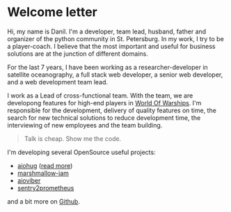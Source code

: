 # Welcome letter
Hi, my name is Danil. I'm a developer, team lead, husband, father and organizer of the python community in St. Petersburg. In my work, I try to be a player-coach. I believe that the most important and useful for business solutions are at the junction of different domains.

For the last 7 years, I have been working as a researcher-developer in satellite oceanography, a full stack web developer, a senior web developer, and a web development team lead.

I work as a Lead of cross-functional team. With the team, we are developong features for high-end players in [World Of Warships](https://worldofwarships.com). I'm responsible for the development, delivery of quality features on time, the search for new technical solutions to reduce development time, the interviewing of new employees and the team building.

> Talk is cheap. Show me the code.

I'm developing several OpenSource useful projects:

* [aiohug](https://github.com/nonamenix/aiohug) ([read more](https://github.com/nonamenix/notes/blob/master/notes/20190309_aiohug.md))
* [marshmallow-jam](https://github.com/nonamenix/marshmallow-jam)
* [aioviber](https://github.com/nonamenix/aioviber)
* [sentry2prometheus](https://github.com/nonamenix/sentry2prometheus)

and a bit more on [Github](https://github.com/nonamenix/).
